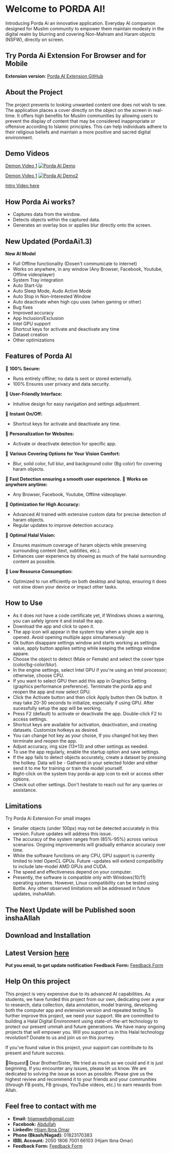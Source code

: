 # Welcome to PORDA AI!
Introducing Porda Ai an innovative application.
Everyday AI companion designed for Muslim community to empower them maintain modesty in the digital realm by blurring and covering Non-Mahram and Haram objects (NSFW), directly on screen.

## Try Porda Ai Extension For Browser and for Mobile 
**Extension version**: [Porda AI Extension GitHub](https://github.com/hijam-git/porda-ai-extension)

## About the Project
The project prevents to looking unwanted content one does not wish to see. The application places a cover directly on the object on the screen in real-time. It offers high benefits for Muslim communities by allowing users to prevent the display of content that may be considered inappropriate or offensive according to Islamic principles. This can help individuals adhere to their religious beliefs and maintain a more positive and sacred digital environment.

## Demo Videos
[Demon Video 1](https://www.youtube.com/watch?v=XbIZO9VOgqE)
[![Porda AI Demo](http://img.youtube.com/vi/XbIZO9VOgqE/0.jpg)](http://www.youtube.com/watch?v=XbIZO9VOgqE)

[Demon Video 1](https://www.youtube.com/watch?v=iyYQu5W_0xg)
[![Porda AI Demo2](http://img.youtube.com/vi/iyYQu5W_0xg/0.jpg)](https://www.youtube.com/watch?v=iyYQu5W_0xg)

[Intro Video here](https://www.youtube.com/watch?v=XbIZO9VOgqE)

## How Porda Ai works?
- Captures data from the window.
- Detects objects within the captured data.
- Generates an overlay box or applies blur directly onto the screen.

## New Updated (PordaAi1.3)
**New AI Model**
- Full Offline functionality (Dosen't communicate to internet)
- Works on anywhere, in any window (Any Browser, Facebook, Youtube, Offline videoplayer)
- System Tray integration
- Auto Start-Up
- Auto Sleep Mode, Audo Active Mode
- Auto Stop in Non-Interested Window
- Auto deactivate when high cpu uses (when gaming or other)
- Bug fixes
- Improved accuracy
- App Inclusion/Exclusion
- Intel GPU support
- Shortcut keys for activate and deactivate any time
- Dataset creation
- Other optimizations

## Features of Porda AI

💠 **100% Secure:**
- Runs entirely offline; no data is sent or stored externally.
- 100% Ensures user privacy and data security.

💠 **User-Friendly Interface:**
- Intuitive design for easy navigation and settings adjustment.

💠 **Instant On/Off:**
- Shortcut keys for activate and deactivate any time.

💠 **Personalization for Websites:**
- Activate or deactivate detection for specific app.

💠 **Various Covering Options for Your Vision Comfort:**
- Blur, solid color, full blur, and background color (Bg color) for covering haram objects.

💠 **Fast Detection ensuring a smooth user experience.**
💠 **Works on anywhere anytime:**
- Any Browser, Facebook, Youtube, Offline videoplayer.

💠 **Optimization for High Accuracy:**
- Advanced AI trained with extensive custom data for precise detection of haram objects.
- Regular updates to improve detection accuracy.

💠 **Optimal Halal Vision:**
- Ensures maximum coverage of haram objects while preserving surrounding content (text, subtitles, etc.).
- Enhances user experience by showing as much of the halal surrounding content as possible.

💠 **Low Resource Consumption:**
- Optimized to run efficiently on both desktop and laptop, ensuring it does not slow down your device or impact other tasks.


## How to Use
- As it does not have a code certificate yet, if Windows shows a warning, you can safely ignore it and install the app.
- Download the app and click to open it.
- The app icon will appear in the system tray when a single app is opened. Avoid opening multiple apps simultaneously.
- Ok button disappare settings window and starts working as settings value, apply button applies setting while keeping the settings window appare.
- Choose the object to detect (Male or Female) and select the cover type (color/bg-color/blur).
- In the engine settings, select Intel GPU if you're using an Intel processor; otherwise, choose CPU.
- If you want to select GPU then add this app in Graphics Setting (graphics performance preference). Terminate the porda app and reopen the app and now select GPU.
- Click the Activate button and then click Apply button then Ok button. It may take 20-30 seconds to initialize, especially if using GPU.
After sucessfully setup the app will be working.
- Press F2 (default) to activate or deactivate the app. Double-click F2 to access settings.
- Shortcut keys are available for activation, deactivation, and creating datasets. Customize hotkeys as desired.
- You can change hot key as your choise, If you changed hot key then terminate and reopen the app.
- Adjust accuracy, img size (13*13)  and other settings as needed.
- To use the app regularly, enable the startup option and save settings.
- If the app fails to detect objects accurately, create a dataset by pressing the hotkey. Data will be - Gathered in your selected folder and either send it to me for training or train the model yourself.
- Right-click on the system tray porda-ai app icon to exit or access other options.
- Check out other settings.
Don't hesitate to reach out for any queries or assistance.

## Limitations
Try Porda Ai Extension For small images

- Smaller objects (under 100px) may not be detected accurately in this version. Future updates will address this issue.
- The accuracy of the system ranges from (85%-95%) across various scenarios. Ongoing improvements will gradually enhance accuracy over time.
- While the software functions on any CPU, GPU support is currently limited to Intel OpenCL GPUs. Future -updates will extend compatibility to include late-model AMD GPUs and CUDA.
- The speed and effectiveness depend on your computer.
- Presently, the software is compatible only with Windows(10/11) operating systems. However, Linux compatibility can be tested using Bottle.
Any other observed limitations will be addressed in future updates, inshaAllah.

## The Next Update will be Published soon inshaAllah

## Download and Installation
## Latest Version [here](https://github.com/hijam-git/Porda-AI/releases/ )

**Put you email, to get update notification**
**Feedback Form:** [Feedback Form](https://forms.gle/uKoWWYATQvLBHhkN9)


## Help On this project
This project is very expensive due to its advanced AI capabilities. As students, we have funded this project from our own, dedicating over a year to research, data collection, data annotation, model training, developing both the computer app and extension version and repeated testing.To further improve this project, we need your support. We are committed to building a Halal Digital Environment using state-of-the-art technology to protect our present ummah and future generations. We have many ongoing projects that will empower you. Will you support us in this Halal technology revolution? Donate to us and join us on this journey.

If you've found value in this project, your support can contribute to its present and future success.

💠Request💠
Dear Brother/Sister, 
We tried as much as we could and it is just beginning. If you encounter any issues, please let us know. We are dedicated to solving the issue as soon as possible. Please give us the highest review and recommend it to your friends and your communities (through FB posts, FB groups, YouTube videos, etc.) to earn rewards from Allah.


## Feel free to contact with me

- **Email:** [hijamweb@gmail.com](mailto:hijamweb@gmail.com)
- **Facebook:** [Abdullah](https://facebook.com/abdullah.holy)
- **LinkedIn:** [Hijam Ibna Omar](https://www.linkedin.com/in/hijamibnaomar/)
- **Phone (Bkash/Nagad):** 01823170383
- **IBBL Account:** 2050 1806 7001 66103 (Hijam Ibna Omar)
- **Feedback Form:** [Feedback Form](https://forms.gle/uKoWWYATQvLBHhkN9)
